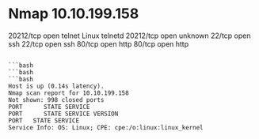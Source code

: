 # Nmap 10.10.199.158
20212/tcp open  telnet  Linux telnetd
20212/tcp open  unknown
22/tcp    open  ssh
22/tcp open  ssh
80/tcp    open  http
80/tcp open  http
```
```
```
```bash
```bash
```bash
Host is up (0.14s latency).
Nmap scan report for 10.10.199.158
Not shown: 998 closed ports
PORT      STATE SERVICE
PORT      STATE SERVICE VERSION
PORT   STATE SERVICE
Service Info: OS: Linux; CPE: cpe:/o:linux:linux_kernel
